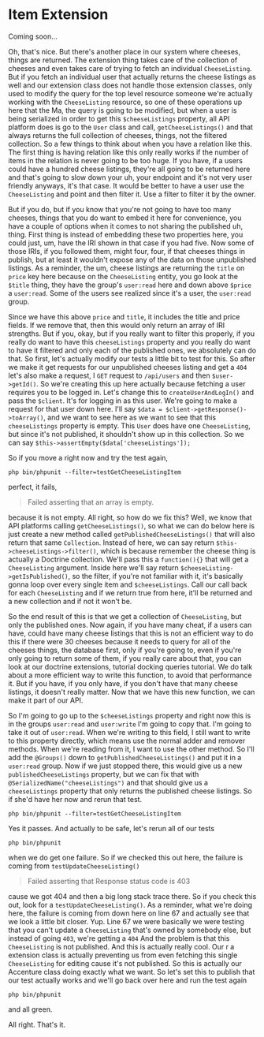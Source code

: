 # Item Extension

Coming soon...

Oh, that's nice. But there's another place in our system where cheeses, things are
returned. The extension thing takes care of the collection of cheeses and even takes
care of trying to fetch an individual `CheeseListing`. But if you fetch an individual
user that actually returns the cheese listings as well and our extension class does
not handle those extension classes, only used to modify the query for the top level
resource someone we're actually working with the `CheeseListing` resource, so one of
these operations up here that the Ma, the query is going to be modified, but when a
user is being serialized in order to get this `$cheeseListings` property, all API
platform does is go to the `User` class and call, `getCheeseListings()` and that always
returns the full collection of cheeses, things, not the filtered collection. So a few
things to think about when you have a relation like this. The first thing is having
relation like this only really works if the number of items in the relation is never
going to be too huge. If you have, if a users could have a hundred cheese listings,
they're all going to be returned here and that's going to slow down your uh, your
endpoint and it's not very user friendly anyways, it's that case. It would be better
to have a user use the `CheeseListing` and point and then filter it. Use a filter to
filter it by the owner.

But if you do, but if you know that you're not going to have too many cheeses, things
that you do want to embed it here for convenience, you have a couple of options when
it comes to not sharing the published uh, thing. First thing is instead of embedding
these two properties here, you could just, um, have the IRI shown in that case if you
had five. Now some of those IRIs, if you followed them, might four, four, if
that cheeses things in publish, but at least it wouldn't expose any of the data on
those unpublished listings. As a reminder, the um, cheese listings are returning the
`title` on `price` key here because on the `CheeseListing` entity, you go look at the
`$title` thing, they have the group's `user:read` here and down above `$price` a
`user:read`. Some of the users see realized since it's a user, the `user:read`
group.

Since we have this above `price` and `title`, it includes the title and price fields. If
we remove that, then this would only return an array of IRI strengths. But if you,
okay, but if you really want to filter this properly, if you really do want to have
this `cheeseListings` property and you really do want to have it filtered and only
each of the published ones, we absolutely can do that. So first, let's actually
modify our tests a little bit to test for this. So after we make it get requests for
our unpublished cheeses listing and get a `404` let's also make a request, I
`GET` request to `/api/users` and then `$user->getId()`. So we're creating this up here
actually because fetching a user requires you to be logged in. Let's change this to
`createUserAndLogIn()` and pass the `$client`. It's for logging in as this user. We're
going to make a request for that user down here. I'll say
`$data = $client->getResponse()->toArray()`, and we want to see here as we want to see that this
`cheeseListings` property is empty. This `User` does have one `CheeseListing`, but since it's not
published, it shouldn't show up in this collection. So we can say
`$this->assertEmpty($data['cheeseListings']);`

So if you move a right now and try the test again,

```terminal-silent
php bin/phpunit --filter=testGetCheeseListingItem
```

perfect, it fails,

> Failed asserting that an array is empty.

because it is not empty. All right, so how do we fix
this? Well, we know that API platforms calling `getCheeseListings()`, so what we can do
below here is just create a new method called `getPublishedCheeseListings()` that will
also return that same `Collection`. Instead of here, we can say return
`$this->cheeseListings->filter()`, which is because remember the cheese thing is actually a
Doctrine collection. We'll pass this a `function(){}` that will get a `CheeseListing`
argument. Inside here we'll say return `$cheeseListing->getIsPublished()`, so the
filter, if you're not familiar with it, it's basically gonna loop over every single
item and `$cheeseListings`. Call our call back for each `CheeseListing` and if we return
true from here, it'll be returned and a new collection and if not it won't be.

So the end result of this is that we get a collection of `CheeseListing`, but only
the published ones. Now again, if you have many cheat, if a users can have, could
have many cheese listings that this is not an efficient way to do this if there were
30 cheeses because it needs to query for all of the cheeses things, the database
first, only if you're going to, even if you're only going to return some of them, if
you really care about that, you can look at our doctrine extensions, tutorial docking
queries tutorial. We do talk about a more efficient way to write this function, to
avoid that performance it. But if you have, if you only have, if you don't have that
many cheese listings, it doesn't really matter. Now that we have this new function,
we can make it part of our API.

So I'm going to go up to the `$cheeseListings` property and right now this is in the
groups `user:read` and `user:write` I'm going to copy that. I'm going to
take it out of `user:read`. When we're writing to this field, I still want to
write to this property directly, which means use the normal adder and remover
methods. When we're reading from it, I want to use the other method. So I'll add the
`@Groups()` down to `getPublishedCheeseListings()` and put it in a `user:read`
group. Now if we just stopped there, this would give us a new `publishedCheeseListings`
property, but we can fix that with `@SerializedName("cheeseListings")`
and that should give us a `cheeseListings` property that only returns the published
cheese listings. So if she'd have her now and rerun that test.

```terminal-silent
php bin/phpunit --filter=testGetCheeseListingItem
```

Yes it passes. And actually to be safe, let's rerun all of our tests

```terminal-silent
php bin/phpunit
```

when we do get
one failure. So if we checked this out here, the failure is coming from
`testUpdateCheeseListing()`

> Failed asserting that Response status code is 403

cause we got 404 and then a big long stack trace there. So if you check this out, look
for a `testUpdateCheeseListing()`. As a reminder, what we're doing here, the failure is
coming from down here on line 67 and actually see that we look a little bit closer.
Yup. Line 67 we were basically we were testing that you can't update a `CheeseListing`
that's owned by somebody else, but instead of going `403`, we're getting a `404`
And the problem is that this `CheeseListing` is not published. And this is
actually really cool. Our r a extension class is actually preventing us from even
fetching this single `CheeseListing` for editing cause it's not published. So this is
actually our Accenture class doing exactly what we want. So let's set this to publish
that our test actually works and we'll go back over here and run the test again

```terminal-silent
php bin/phpunit
```

and all green.

All right. That's it.